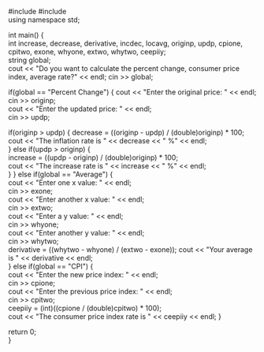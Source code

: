   #include <iostream>
#include <string>  
using namespace std;

int main() {  
    int increase, decrease, derivative, incdec, locavg, originp, updp, cpione, cpitwo, exone, whyone, extwo, whytwo, ceepiiy;  
    string global;  
    cout << "Do you want to calculate the percent change, consumer price index, average rate?" << endl; 
    cin >> global;  

   if(global == "Percent Change") { 
        cout << "Enter the original price: " << endl;  
        cin >> originp;  
        cout << "Enter the updated price: " << endl;  
        cin >> updp;  

   if(originp > updp) {
            decrease = ((originp - updp) / (double)originp) * 100;  
            cout << "The inflation rate is " << decrease << " %" << endl;  
        } else if(updp > originp) {  
            increase = ((updp - originp) / (double)originp) * 100;  
            cout << "The increase rate is " << increase << " %" << endl;  
        }
    } else if(global == "Average") {  
        cout << "Enter one x value: " << endl;  
        cin >> exone;  
        cout << "Enter another x value: " << endl;  
        cin >> extwo;  
        cout << "Enter a y value: " << endl;  
        cin >> whyone;  
        cout << "Enter another y value: " << endl;  
        cin >> whytwo;  
        derivative = ((whytwo - whyone) / (extwo - exone)); 
        cout << "Your average is " << derivative << endl;  
    } else if(global == "CPI") {  
        cout << "Enter the new price index: " << endl;  
        cin >> cpione;  
        cout << "Enter the previous price index: " << endl;  
        cin >> cpitwo;  
        ceepiiy = (int)((cpione / (double)cpitwo) * 100);  
        cout << "The consumer price index rate is " << ceepiiy << endl; 
    }

   return 0;  
}

